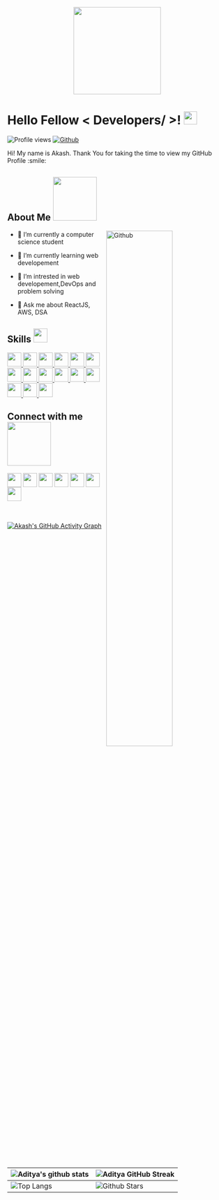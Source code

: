 <p align="center">
    <img width="200" src="https://user-images.githubusercontent.com/22797857/90096358-dba16400-dd54-11ea-8e44-e181ada72661.gif">
</p>

<h1> Hello Fellow < Developers/ >! <img src = "https://raw.githubusercontent.com/MartinHeinz/MartinHeinz/master/wave.gif" width = 30px> </h1>
<p align='center'>
</p>


![Profile views](https://visitor-badge.glitch.me/badge?page_id=Akash9439.Akash9439)
[![Github](https://img.shields.io/github/followers/Akash9439?label=Follow&style=social)](https://github.com/Akash9439)

<div size='20px'> Hi! My name is Akash. Thank You for taking the time to view my GitHub Profile :smile: 
</div>

<h2> About Me <img src = "https://media0.giphy.com/media/KDDpcKigbfFpnejZs6/giphy.gif?cid=ecf05e47oy6f4zjs8g1qoiystc56cu7r9tb8a1fe76e05oty&rid=giphy.gif" width = 100px></h2>

<img width="55%" align="right" alt="Github" src="https://raw.githubusercontent.com/onimur/.github/master/.resources/git-header.svg" />

- 🔭 I’m currently a computer science student
  
- 🌱 I’m currently learning web developement
  
- 👯 I’m intrested in web developement,DevOps and problem solving
  
- 💬 Ask me about ReactJS, AWS, DSA

<h2> Skills <img src = "https://media2.giphy.com/media/QssGEmpkyEOhBCb7e1/giphy.gif?cid=ecf05e47a0n3gi1bfqntqmob8g9aid1oyj2wr3ds3mg700bl&rid=giphy.gif" width = 32px> </h2>
<a href= https://github.com/Akash9439?tab=repositories&q=&type=&language=python&sort= > <img width ='32px' src ='https://raw.githubusercontent.com/rahulbanerjee26/githubAboutMeGenerator/main/icons/python.svg'> </a>
<a href= https://github.com/Akash9439?tab=repositories&q=&type=&language=reactjs&sort= > <img width ='32px' src ='https://raw.githubusercontent.com/rahulbanerjee26/githubAboutMeGenerator/main/icons/reactjs.svg'> </a>
<a href= https://github.com/Akash9439?tab=repositories&q=&type=&language=javascript&sort= > <img width ='32px' src ='https://raw.githubusercontent.com/rahulbanerjee26/githubAboutMeGenerator/main/icons/javascript.svg'> </a>
<a href= https://github.com/Akash9439?tab=repositories&q=&type=&language=c&sort= > <img width ='32px' src ='https://raw.githubusercontent.com/rahulbanerjee26/githubAboutMeGenerator/main/icons/c.svg'> </a>
<a href= https://github.com/Akash9439?tab=repositories&q=&type=&language=cpp&sort= > <img width ='32px' src ='https://raw.githubusercontent.com/rahulbanerjee26/githubAboutMeGenerator/main/icons/cpp.svg'> </a>
<a href= https://github.com/Akash9439?tab=repositories&q=&type=&language=sql&sort= > <img width ='32px' src ='https://raw.githubusercontent.com/rahulbanerjee26/githubProfileReadmeGenerator/8dce687d1db864ecc96a93797eac56e4ce8b61b1/icons/mysql.svg'> </a>
<a href= https://github.com/Akash9439?tab=repositories&q=&type=&language=bootstrap&sort= > <img width ='32px' src ='https://raw.githubusercontent.com/rahulbanerjee26/githubProfileReadmeGenerator/8dce687d1db864ecc96a93797eac56e4ce8b61b1/icons/bootstrap.svg'> </a>
<a href= https://github.com/Akash9439?tab=repositories&q=&type=&language=css&sort= > <img width ='32px' src ='https://raw.githubusercontent.com/rahulbanerjee26/githubAboutMeGenerator/main/icons/css.svg'> </a>
<a href= https://github.com/Akash9439?tab=repositories&q=&type=&language=html&sort= > <img width ='32px' src ='https://raw.githubusercontent.com/rahulbanerjee26/githubAboutMeGenerator/main/icons/html.svg'> </a>
<a href= https://github.com/Aksh9439?tab=repositories&q=&type=&language=firebase&sort= > <img width ='32px' src ='https://raw.githubusercontent.com/rahulbanerjee26/githubProfileReadmeGenerator/8dce687d1db864ecc96a93797eac56e4ce8b61b1/icons/firebase.svg'> </a>
<a href= https://github.com/Akash9439?tab=repositories&q=&type=&language=aws&sort= > <img width ='32px' src ='https://raw.githubusercontent.com/rahulbanerjee26/githubProfileReadmeGenerator/8dce687d1db864ecc96a93797eac56e4ce8b61b1/icons/aws.svg'> </a>
<a href= https://github.com/Akash9439?tab=repositories&q=&type=&language=nodejs&sort= > <img width ='32px' src ='https://raw.githubusercontent.com/rahulbanerjee26/githubProfileReadmeGenerator/8dce687d1db864ecc96a93797eac56e4ce8b61b1/icons/nodejs.svg'> </a>
<a href= https://github.com/Akash9439?tab=repositories&q=&type=&language=postman&sort= > <img width ='32px' src ='https://raw.githubusercontent.com/rahulbanerjee26/githubProfileReadmeGenerator/8dce687d1db864ecc96a93797eac56e4ce8b61b1/icons/postman.svg'> </a>
<a href= https://github.com/Akash9439?tab=repositories&q=&type=&language=postman&sort= > <img width ='32px' src ='https://raw.githubusercontent.com/rahulbanerjee26/githubProfileReadmeGenerator/8dce687d1db864ecc96a93797eac56e4ce8b61b1/icons/npm.svg'> </a>
<a href= https://github.com/Akash9439?tab=repositories&q=&type=&language=linux&sort= > <img width ='32px' src ='https://raw.githubusercontent.com/rahulbanerjee26/githubProfileReadmeGenerator/8dce687d1db864ecc96a93797eac56e4ce8b61b1/icons/linux.svg'> </a>


    

<h2> Connect with me <img src='https://raw.githubusercontent.com/ShahriarShafin/ShahriarShafin/main/Assets/handshake.gif' width="100px"> </h2>
<a href = 'https://www.linkedin.com/in/akash-kumar-dash-75a611211/'> <img width = '32px' align= 'center' src="https://raw.githubusercontent.com/rahulbanerjee26/githubAboutMeGenerator/main/icons/linked-in-alt.svg"/></a> 
<a href = 'https://www.twitter.com/AkashD9439'> <img width = '32px' align= 'center' src="https://raw.githubusercontent.com/rahulbanerjee26/githubAboutMeGenerator/main/icons/twitter.svg"/></a> 
<a href = 'https://discord.com/akash#9742'> <img width = '32px' align= 'center' src="https://raw.githubusercontent.com/rahulbanerjee26/githubProfileReadmeGenerator/8dce687d1db864ecc96a93797eac56e4ce8b61b1/icons/discord.svg"/></a> 
<a href = 'https://auth.geeksforgeeks.org/user/akashdash279/profile'> <img width = '32px' align= 'center' src="https://raw.githubusercontent.com/rahulbanerjee26/githubProfileReadmeGenerator/8dce687d1db864ecc96a93797eac56e4ce8b61b1/icons/geeks-for-geeks.svg"/></a> 
<a href = 'https://www.github.com/Akash9439'> <img width = '32px' align= 'center' src="https://raw.githubusercontent.com/rahulbanerjee26/githubAboutMeGenerator/main/icons/github.svg"/></a>
<a href = 'https://www.hackerrank.com/akashdash279'> <img width = '32px' align= 'center' src="https://raw.githubusercontent.com/rahulbanerjee26/githubProfileReadmeGenerator/8dce687d1db864ecc96a93797eac56e4ce8b61b1/icons/hackerrank.svg"/></a>
<a href = 'https://leetcode.com/optimal_19/'> <img width = '32px' align= 'center' src="https://raw.githubusercontent.com/rahulbanerjee26/githubProfileReadmeGenerator/8dce687d1db864ecc96a93797eac56e4ce8b61b1/icons/leet-code.svg"/></a>

  
<br>
<br>
  <br>
  
[![Akash's GitHub Activity Graph](https://activity-graph.herokuapp.com/graph?username=Akash9439&theme=tokyonight)](https://git.io/praveenscience)

| ![Aditya's github stats](https://github-readme-stats.vercel.app/api?username=Akash9439&show_icons=true&theme=tokyonight) | ![Aditya GitHub Streak](https://github-readme-streak-stats.herokuapp.com/?user=Akash9439&theme=tokyonight) |
| --- | --- |
| ![Top Langs](https://github-readme-stats.vercel.app/api/top-langs/?username=Akash9439&theme=tokyonight) | ![Github Stars](https://github-readme-stats.vercel.app/api?username=Akash9439&show_icons=true&locale=en&count_private=true&hide_rank=true&custom_title=My%20GitHub%20Stats&disable_animations=true&theme=tokyonight) |



<br>
